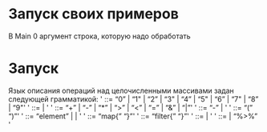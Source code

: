 # Запуск своих примеров
В Main 0 аргумент строка, которую надо обработать
# Запуск
Язык описания операций над целочисленными массивами задан следующей грамматикой:
'<digit>   ::= “0” | “1" | “2” | “3" | “4” | “5" | “6” | “7" | “8” | “9"'
'<number> ::= <digit> | <digit> <number>'
'<operation> ::= “+” | “-” | “*” | “>” | “<” | “=” | “&” | “|”'
'<constant-expression> ::= “-” <number> | <number>'
'<binary-expression> ::= “(” <expression> <operation> <expression> “)”'
'<expression> ::= “element” | <constant-expression> | <binary-expression>'
'<map-call> ::= “map{” <expression> “}”'
'<filter-call> ::= “filter{” <expression> “}”'
'<call> ::= <map-call> | <filter-call>'
'<call-chain> ::= <call> | <call> “%>%” <call-chain>'
